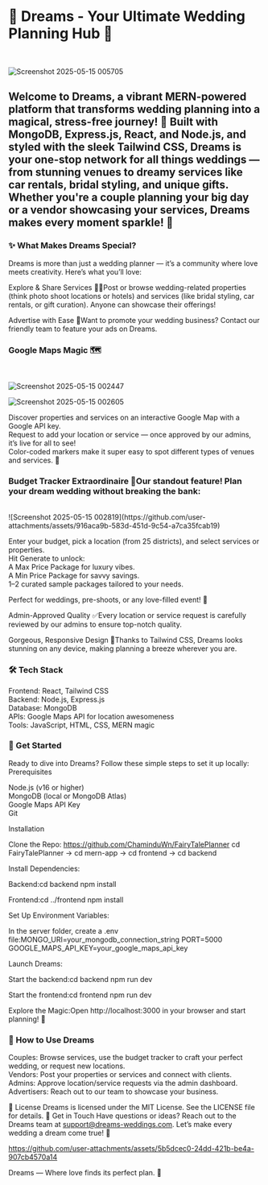 <h1>🌟 Dreams - Your Ultimate Wedding Planning Hub 🌟</h1>
<br>

![Screenshot 2025-05-15 005705](https://github.com/user-attachments/assets/0398f998-bf70-4b35-b16e-45bb5e23d2cd)


<h2>Welcome to Dreams, a vibrant MERN-powered platform that transforms wedding planning into a magical, stress-free journey! 🎉 Built with MongoDB, Express.js, React, and Node.js, and styled with the sleek Tailwind CSS, Dreams is your one-stop network for all things weddings — from stunning venues to dreamy services like car rentals, bridal styling, and unique gifts. Whether you're a couple planning your big day or a vendor showcasing your services, Dreams makes every moment sparkle! 💍 </h2>

<h3>✨ What Makes Dreams Special?</h3>
Dreams is more than just a wedding planner — it’s a community where love meets creativity. Here’s what you’ll love:

Explore & Share Services 🏨🚗Post or browse wedding-related properties (think photo shoot locations or hotels) and services (like bridal styling, car rentals, or gift curation). Anyone can showcase their offerings!

Advertise with Ease 📣Want to promote your wedding business? Contact our friendly team to feature your ads on Dreams.

<h3>Google Maps Magic 🗺️  </h3>
<br>

![Screenshot 2025-05-15 002447](https://github.com/user-attachments/assets/41c85bd8-c17f-4ae8-b18f-fe7e143cf5cf)

![Screenshot 2025-05-15 002605](https://github.com/user-attachments/assets/730d86e9-09eb-4a3a-9ca9-f9a972eae1f2)


Discover properties and services on an interactive Google Map with a Google API key.  
Request to add your location or service — once approved by our admins, it’s live for all to see!  
Color-coded markers make it super easy to spot different types of venues and services. 🌈


<h3>Budget Tracker Extraordinaire 💸Our standout feature! Plan your dream wedding without breaking the bank:  </h3>
<br>
![Screenshot 2025-05-15 002819](https://github.com/user-attachments/assets/916aca9b-583d-451d-9c54-a7ca35fcab19)


Enter your budget, pick a location (from 25 districts), and select services or properties.  
Hit Generate to unlock:  
A Max Price Package for luxury vibes.  
A Min Price Package for savvy savings.  
1–2 curated sample packages tailored to your needs.


Perfect for weddings, pre-shoots, or any love-filled event! 💖

Admin-Approved Quality ✅Every location or service request is carefully reviewed by our admins to ensure top-notch quality.

Gorgeous, Responsive Design 📱Thanks to Tailwind CSS, Dreams looks stunning on any device, making planning a breeze wherever you are.


<h3>🛠️ Tech Stack</h3>

Frontend: React, Tailwind CSS  
Backend: Node.js, Express.js  
Database: MongoDB  
APIs: Google Maps API for location awesomeness  
Tools: JavaScript, HTML, CSS, MERN magic

<h3>🚀 Get Started</h3>
Ready to dive into Dreams? Follow these simple steps to set it up locally:
Prerequisites

Node.js (v16 or higher)  
MongoDB (local or MongoDB Atlas)  
Google Maps API Key  
Git

Installation

Clone the Repo:
https://github.com/ChaminduWn/FairyTalePlanner
cd FairyTalePlanner -> cd mern-app -> cd frontend
                                   -> cd backend


Install Dependencies:

Backend:cd backend
npm install

Frontend:cd ../frontend
npm install

Set Up Environment Variables:

In the server folder, create a .env file:MONGO_URI=your_mongodb_connection_string
PORT=5000
GOOGLE_MAPS_API_KEY=your_google_maps_api_key

Launch Dreams:

Start the backend:cd backend
npm run dev


Start the frontend:cd frontend
npm run dev


Explore the Magic:Open http://localhost:3000 in your browser and start planning! 🎊


<h3>🎯 How to Use Dreams</h3>

Couples: Browse services, use the budget tracker to craft your perfect wedding, or request new locations.  
Vendors: Post your properties or services and connect with clients.  
Admins: Approve location/service requests via the admin dashboard.  
Advertisers: Reach out to our team to showcase your business.


📜 License
Dreams is licensed under the MIT License. See the LICENSE file for details.
💌 Get in Touch
Have questions or ideas? Reach out to the Dreams team at support@dreams-weddings.com. Let’s make every wedding a dream come true! 💫


https://github.com/user-attachments/assets/5b5dcec0-24dd-421b-be4a-907cb4570a14


Dreams — Where love finds its perfect plan. 🌸

